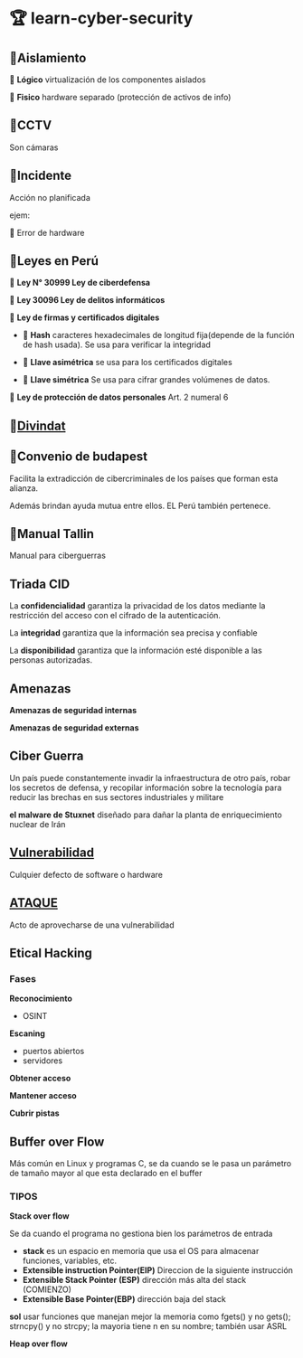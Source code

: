 #  🏆 learn-cyber-security

## 💎Aislamiento

🦜 **Lógico** virtualización de los componentes aislados

🦜 **Fisico** hardware separado (protección de activos de info)

## 💎CCTV

Son cámaras

## 💎Incidente

Acción no planificada

ejem:

🦜 Error de hardware

## 💎Leyes en Perú

🦜 **Ley N° 30999 Ley de ciberdefensa**

🦜 **Ley 30096 Ley de delitos informáticos**

🦜 **Ley de firmas y certificados digitales**
    
 - 🚀 **Hash** caracteres hexadecimales de longitud fija(depende de la función de hash usada). Se usa para verificar la integridad
   
 - 🚀 **Llave asimétrica** se usa para los certificados digitales
   
   
 - 🚀 **Llave simétrica** Se usa para cifrar grandes volúmenes de datos.
   
 🦜 **Ley de protección de datos personales** Art. 2 numeral 6
 
 ## 💎[Divindat](https://www.mininter.gob.pe/content/ciberpolic%C3%AD-contra-delitos-inform%C3%A1ticos)
 
 ## 💎Convenio de budapest
 
 Facilita la extradicción de cibercriminales de los países que forman esta alianza.
 
 Además brindan ayuda mutua entre ellos. EL Perú también pertenece.
 
 ## 💎Manual Tallin
 
 Manual para ciberguerras
 
 ## Triada CID
 
 La **confidencialidad** garantiza la privacidad de los datos mediante la restricción del acceso con el cifrado de la autenticación.
 
 La **integridad** garantiza que la información sea precisa y confiable
 
 La **disponibilidad** garantiza que la información esté disponible a las personas autorizadas.
 
  ## Amenazas
  
  **Amenazas de seguridad internas** 
  
  **Amenazas de seguridad externas**
  
  ## Ciber Guerra
  
  Un país puede constantemente invadir la infraestructura de otro país, robar los secretos de defensa, y recopilar información sobre la tecnología para reducir las brechas en sus sectores industriales y militare
  
  **el malware de Stuxnet** diseñado para dañar la planta de enriquecimiento nuclear de Irán
   
 ## [Vulnerabilidad](https://github.com/jhonPariona/_learn-cyber-security/blob/master/vulnerabilidad.md#vulnerabilidad)
 
 Culquier defecto de software o hardware
 
 ## [ATAQUE](https://github.com/jhonPariona/_learn-cyber-security/blob/master/ataque.md#ataque)
 
 Acto de aprovecharse de una vulnerabilidad

  
 
 
 ## Etical Hacking
 
 ### Fases
 
 **Reconocimiento**
 
 - OSINT
 
 **Escaning**
 
 - puertos abiertos
 - servidores
 
 **Obtener acceso**
 
 **Mantener acceso**
 
 **Cubrir pistas**
 
 ## Buffer over Flow
 
 Más común en Linux y programas C, se da cuando se le pasa un parámetro de tamaño mayor al que esta declarado en el buffer
 
 ### TIPOS
 
 **Stack over flow**
 
 Se da cuando el programa no gestiona bien los parámetros de entrada
 
 - **stack** es un espacio en memoria que usa el OS para almacenar funciones, variables, etc.
 - **Extensible instruction Pointer(EIP)**  Direccion de la siguiente instrucción
 - **Extensible Stack Pointer (ESP)** dirección más alta del stack (COMIENZO)
 - **Extensible Base Pointer(EBP)** dirección baja del stack
 
 **sol** usar funciones que manejan mejor la memoria como fgets() y no gets(); strncpy() y no strcpy; la mayoria tiene n en su nombre; también usar ASRL
 
 **Heap over flow**

